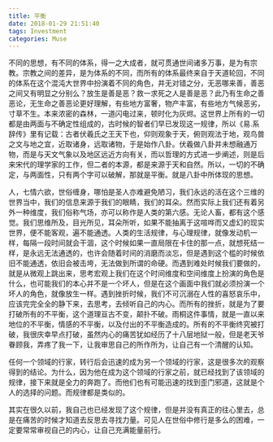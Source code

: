 ```yaml
---
title: 平衡
date: 2018-01-29 21:51:40
tags: Investment
categories: Muse
---
```


不同的思想，有不同的体系，得一之大成者，就可贯通世间诸多万事，是为有宗教。宗教之间的差异，是为体系的不同，而所有的体系最终来自于天道轮回，不同的体系在这个混沌大世界中扮演着不同的角色，并无对错之分，无恶哪来善，善恶之间又有明显之分别么？放生是善是恶？救一求死之人是善是恶？此乃有生命之善恶论，无生命之善恶论更好理解，有些地方富奢，物产丰富，有些地方气候恶劣，寸草不生。本来浓密的森林，一道闪电过来，顿时化为灰烬。这世界上所有的一切都是由两面与不确定性组成的，古时候的智者们早已发现这一规律，所以《易.系辞传》里有记载：古者伏羲氏之王天下也，仰则观象于天，俯则观法于地，观鸟兽之文与地之宜，近取诸身，远取诸物，于是始作八卦。伏羲做八卦并未想融通万物，而是与天文气象以及地区远近方向有关，而以哲理的方式进一步阐述，则是后来宋代的理学家的工作，但二者的本源，都是来源于天和自然。所以，一切的不确定，与两面性，只有两个字可以破解，那就是平衡。就是八卦中所体现的思想。

人，七情六欲，世俗缠身，哪怕是圣人亦难避免陋习，我们永远的活在这个三维的世界当中，我们的信息来源于我们的眼睛，我们的耳朵。然而实际上我们还有着另外一种维度，我们俗称气场，亦可以称作是人类的第六感。无论人畜，都有这个感觉。我们思维所及，目光所见，耳朵所听，如果不能抽离于这喧哗而又虚幻的现实世界，便不能客观，遍不能通透。人类的生活规律，与心理规律，就像发动机一样，每隔一段时间就会干涸，这个时候如果一直局限在卡住的那一点，就想死结一样，是永远无法通透的，也许会随着时间的消磨而淡忘，但是遇到这个槛的时候依旧不能通透，依旧会被击垮，无法做到所谓的命硬。而遇到难处时候我们要做的，就是从微观上跳出来，思考宏观上我们在这个时间维度和空间维度上扮演的角色是什么，也可能我们的本心并不是一个坏人，但是在这个画面中我们就必须扮演一个坏人的角色，就像放生一样。遇到挫折时候，我们不可沉溺在人性的喜怒哀乐中，应该完完全全的静下来，去思考，去倾听自己的内心。而所有的挫折，就是为了要打破所有的不平衡，这个道理亘古不变，颠扑不破。雨桐这件事情，就是一直以来地位的不平衡，情感的不平衡，以及付出的不平衡造成的。所有的不平衡终究被打破，我很庆幸早点打破，虽然内心的痛苦犹如经历了十八层地狱一般，但是老天爷眷顾我，弄疼了我一下，让我审思自己的所作所为，让自己有一个清醒的认知。

任何一个领域的行家，转行后会迅速的成为另一个领域的行家，这是很多次的观察得到的结论。为什么，因为他在成为这个领域的行家之前，就已经找到了该领域的规律，接下来就是全力的奔跑了。而他们也有可能迅速的找到歪门邪道，这就是个人的选择的问题。而规律都是类似的。

其实在很久以前，我自己也已经发现了这个规律，但是并没有真正的往心里去，总是在痛苦的时候才知道去反思去寻找力量。可见人在世俗中修行是多么的困难，一定要常常审视自己的内心，让自己充满能量前行。
